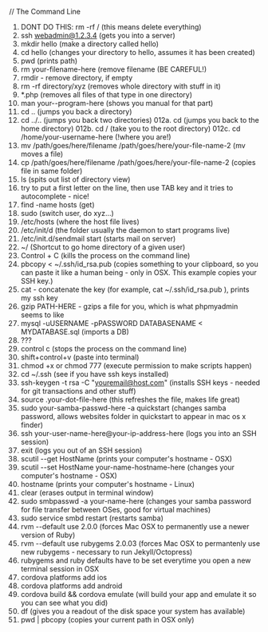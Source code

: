 // The Command Line

001.    DONT DO THIS: rm -rf / (this means delete everything)
002.    ssh webadmin@1.2.3.4 (gets you into a server)
003.    mkdir hello (make a directory called hello)
004.    cd hello (changes your directory to hello, assumes it has been created)
005.    pwd (prints path)
006.    rm your-filename-here (remove filename (BE CAREFUL!)
007.    rmdir - remove directory, if empty
008.    rm -rf directory/xyz (removes whole directory with stuff in it)
009.    *.php (removes all files of that type in one directory)
010.    man your--program-here (shows you manual for that part)
011.    cd .. (jumps you back a directory)
012.    cd ../.. (jumps you back two directories)
012a.   cd (jumps you back to the home directory)
012b.   cd / (take you to the root directory)
012c.   cd /home/your-username-here (!where you are!)
013.    mv /path/goes/here/filename /path/goes/here/your-file-name-2  (mv moves a file)
014.    cp /path/goes/here/filename /path/goes/here/your-file-name-2 (copies file in same folder)
015.    ls (spits out list of directory view)
016.    try to put a first letter on the line, then use TAB key and it tries to autocomplete - nice!
017.    find -name hosts (get)
018.    sudo (switch user, do xyz...)
019.    /etc/hosts (where the host file lives)
020.    /etc/init/d (the folder usually the daemon to start programs live)
021.    /etc/init.d/sendmail start (starts mail on server)
022.    ~/ (Shortcut to go home directory of a given user)
023.    Control + C (kills the process on the command line)
024.    pbcopy < ~/.ssh/id_rsa.pub (copies something to your clipboard, so you can paste it like a human being - only in OSX. This example copies your SSH key.)
025.    cat - concatenate the key (for example, cat ~/.ssh/id_rsa.pub ), prints my ssh key
026.    gzip PATH-HERE - gzips a file for you, which is what phpmyadmin seems to like
027.    mysql -uUSERNAME -pPASSWORD DATABASENAME < MYDATABASE.sql (imports a DB)
028.    ???
029.    control c (stops the process on the command line)
030.    shift+control+v (paste into terminal)
031.    chmod +x or chmod 777 (execute permission to make scripts happen)
032.    cd ~/.ssh (see if you have ssh keys installed)
033.    ssh-keygen -t rsa -C "youremail@host.com" (installs SSH keys - needed for git transactions and other stuff)
034.    source .your-dot-file-here (this refreshes the file, makes life great)
035.    sudo your-samba-passwd-here -a quickstart (changes samba password, allows websites folder in quickstart to appear in mac os x finder)
036.    ssh your-user-name-here@your-ip-address-here (logs you into an SSH session)
037.    exit (logs you out of an SSH session)
038.    scutil --get HostName (prints your computer's hostname - OSX)
039.    scutil --set HostName your-name-hostname-here (changes your computer's hostname - OSX)
040.    hostname (prints your computer's hostname - Linux)
041.	clear (erases output in terminal window) 
042.	sudo smbpasswd -a your-name-here (changes your samba password for file transfer between OSes, good for virtual machines)
043.	sudo service smbd restart (restarts samba)
044.    rvm --default use 2.0.0 (forces Mac OSX to permanently use a newer version of Ruby)
045.	rvm --default use rubygems 2.0.03 (forces Mac OSX to permantenly use new rubygems - necessary to run Jekyll/Octopress)
046.	rubygems and ruby defaults have to be set everytime you open a new terminal session in OSX
047.	cordova platforms add ios
048. 	cordova platforms add android
049. 	cordova build && cordova emulate (will build your app and emulate it so you can see what you did)
050.	df (gives you a readout of the disk space your system has available)
051.	pwd | pbcopy (copies your current path in OSX only)
